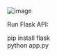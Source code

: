 ![image](https://github.com/user-attachments/assets/9701a52d-86a9-4b0a-b590-7ec2e144fc8e)

Run Flask API:

pip install flask <br />
python app.py
